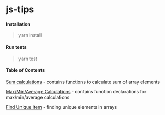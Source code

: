 # js-tips

#### Installation

> yarn install

#### Run tests

> yarn test

#### Table of Contents

[Sum calculations](https://github.com/yacheckalin/js-tips/tree/master/sums) - contains functions to calculate sum of array elements

[Max/Min/Average Calculations](https://github.com/yacheckalin/js-tips/tree/master/maxmin) - contains function declarations for max/min/average calculations

[Find Unique Item](<(https://github.com/yacheckalin/js-tips/tree/master/unique)>) - finding unique elements in arrays
